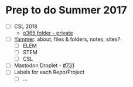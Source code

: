 # Prep to do Summer 2017

- [ ] CSL 2018
  - [o365 folder - private](https://vsbworld-my.sharepoint.com/personal/cjanze_vsb_bc_ca/Documents/CSL2018)
- [ ] [Yammer](https://www.yammer.com/vsbworld.onmicrosoft.com/#/): about, files & folders, notes, sites?
  - [ ] ELEM
  - [ ] STEM
  - [ ] CSL
- [ ] Mastodon Droplet - [#731](https://github.com/janzeteachesit/100-days-of-writing/issues/731)
- [ ] Labels for each Repo/Project
  - [ ] ...
